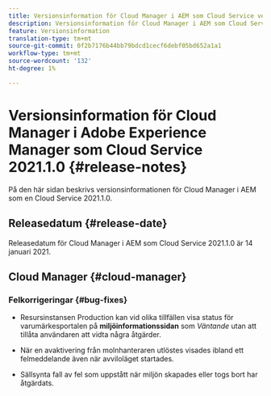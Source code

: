 ```yaml
---
title: Versionsinformation för Cloud Manager i AEM som Cloud Service version 2021.1.0
description: Versionsinformation för Cloud Manager i AEM som Cloud Service version 2021.1.0
feature: Versionsinformation
translation-type: tm+mt
source-git-commit: 0f2b7176b44bb79bdcd1cecf6debf05bd652a1a1
workflow-type: tm+mt
source-wordcount: '132'
ht-degree: 1%

---
```



# Versionsinformation för Cloud Manager i Adobe Experience Manager som Cloud Service 2021.1.0 {#release-notes}

På den här sidan beskrivs versionsinformationen för Cloud Manager i AEM som en Cloud Service 2021.1.0.

## Releasedatum {#release-date}

Releasedatum för Cloud Manager i AEM som Cloud Service 2021.1.0 är 14 januari 2021.

## Cloud Manager {#cloud-manager}

### Felkorrigeringar {#bug-fixes}

* Resursinstansen Production kan vid olika tillfällen visa status för varumärkesportalen på **miljöinformationssidan** som *Väntande* utan att tillåta användaren att vidta några åtgärder.

* När en avaktivering från molnhanteraren utlöstes visades ibland ett felmeddelande även när avviloläget startades.

* Sällsynta fall av fel som uppstått när miljön skapades eller togs bort har åtgärdats.

